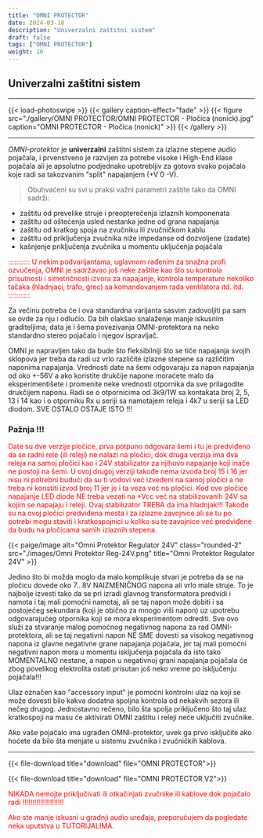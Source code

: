 ```yaml
---
title: "OMNI PROTECTOR"
date: 2024-03-18
description: "Univerzalni zaštitni sistem"
draft: false
tags: ["OMNI PROTECTOR"]
weight: 10
---
```

## Univerzalni zaštitni sistem

<hr>
{{< load-photoswipe >}}
{{< gallery caption-effect="fade" >}}
  {{< figure src="./gallery/OMNI PROTECTOR/OMNI PROTECTOR - Pločica (nonick).jpg" caption="OMNI PROTECTOR - Pločica (nonick)" >}}
{{< /gallery >}}
<hr>

*OMNI-protektor* je **univerzalni** zaštitni sistem za izlazne stepene audio pojačala, i prvenstveno je razvijen za potrebe visoke i High-End klase pojačala ali je apsolutno podjednako upotrebljiv za gotovo svako pojačalo koje radi sa takozvanim "split" napajanjem (+V 0 -V).

> Obuhvaćeni su svi u praksi važni parametri zaštite tako da OMNI sadrži:
- zaštitu od prevelike struje i preopterečenja izlaznih komponenata
- zaštitu od oštećenja usled nestanka jedne od grana napajanja
- zaštitu od kratkog spoja na zvučniku ili zvučničkom kablu
- zaštitu od priključenja zvučnika niže impedanse od dozvoljene (zadate)
- kašnjenje priključenja zvučnika u momentu uključenja pojačala

<p style="color: red;" class="text-center">::::::::::: U nekim podvarijantama, uglavnom rađenim za snažna profi ozvučenja, OMNI je sadržavao još neke zaštite kao što su kontrola prisutnosti i simetričnosti izvora za napajanje, kontrola temperature nekoliko tačaka (hladnjaci, trafo, grec) sa komandovanjem rada ventilatora itd. itd. :::::::::::</p>

Za večinu potreba će i ova standardna varijanta sasvim zadovoljiti pa sam se ovde za nju i odlučio. Da bih olakšao snalaženje manje iskusnim graditeljima, data je i šema povezivanja OMNI-protektora na neko standardno stereo pojačalo i njegov ispravljač.

OMNI je napravljen tako da bude što fleksibilniji što se tiče napajanja svojih sklopova jer treba da radi uz vrlo različite izlazne stepene sa različitim naponima napajanja. Vrednosti date na šemi odgovaraju za napon napajanja od oko +-56V a ako koristite drukčije napone moraćete malo da eksperimentišete i promenite neke vrednosti otpornika da sve prilagodite drukčijem naponu. Radi se o otpornicima od 3k9/1W sa kontakata broj 2, 5, 13 i 14 kao i o otporniku Rx u seriji sa namotajem releja i 4k7 u seriji sa LED diodom. SVE OSTALO OSTAJE ISTO !!!

### Pažnja !!!

<p style="color: red;" class="text-center">Date su dve verzije pločice, prva potpuno odgovara šemi i tu je predviđeno da se radni rele (ili releji) ne nalazi na pločici, dok druga verzija ima dva releja na samoj pločici kao i 24V stabilizator za njihovo napajanje koji inače ne postoji na šemi. U ovoj drugoj verziji takođe nema izvoda broj 15 i 16 jer nisu ni potrebni budući da su ti vodovi već izvedeni na samoj pločici a ne treba ni koristiti izvod broj 11 jer je i ta veza već na pločici. Kod ove pločice napajanje LED diode NE treba vezati na +Vcc već na stabilizovanih 24V sa kojim se napajaju i releji. Ovaj stabilizator TREBA da ima hladnjak!!! Takođe su na ovoj pločici predviđena mesta i za izlazne zavojnice ali se tu po potrebi mogu staviti i kratkospojnici u koliko su te zavojnice već predviđene da budu na pločicama samih izlaznih stepena.</p>

<p>{{< paige/image alt="Omni Protektor Regulator 24V" class="rounded-2" src="./images/Omni Protektor Reg-24V.png" title="Omni Protektor Regulator 24V" >}}</p>

Jedino što bi možda moglo da malo komplikuje stvari je potreba da se na pločicu dovede oko 7...8V NAIZMENIČNOG napona ali vrlo male struje. To je najbolje izvesti tako da se pri izradi glavnog transformatora predvidi i namota i taj mali pomoćni namotaj, ali se taj napon može dobiti i sa postojećeg sekundara (koji je obično za mnogo viši napon) uz upotrebu odgovarajućeg otpornika koji se mora eksperimentom odrediti. Sve ovo služi za stvaranje malog pomoćnog negativnog napona za rad OMNI-protektora, ali se taj negativni napon NE SME dovesti sa visokog negativnog napona iz glavne negativne grane napajanja pojačala, jer taj mali pomoćni negativni napon mora u momentu isključenja pojačala da isto tako MOMENTALNO nestane, a napon u negativnoj grani napajanja pojačala će zbog povelikog elektrolita ostati prisutan još neko vreme po isključenju pojačala!!!

Ulaz označen kao "accessory input" je pomoćni kontrolni ulaz na koji se može dovesti bilo kakva dodatna spoljna kontrola od nekakvih sezora ili nečeg drugog. Jednostavno rečeno, bilo šta spolja priključeno što taj ulaz kratkospoji na masu će aktivirati OMNI zaštitu i releji neće uključiti zvučnike.

Ako vaše pojačalo ima ugrađen OMNI-protektor, uvek ga prvo isključite ako hoćete da bilo šta menjate u sistemu zvučnika i zvučničkih kablova.
<hr>

{{< file-download title="download" file="OMNI PROTECTOR">}}

{{< file-download title="download" file="OMNI PROTECTOR V2">}}

<p style="color: red;" class="text-center">NIKADA nemojte priključivati ili otkačinjati zvučnike ili kablove dok pojačalo radi !!!!!!!!!!!!!!!!!!!!!</p>

<p style="color: red;" class="text-center">Ako ste manje iskusni u gradnji audio uređaja, preporučujem da pogledate neka uputstva u TUTORIJALIMA.</p>
